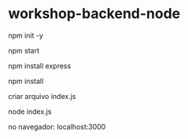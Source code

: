 # workshop-backend-node
 
npm init -y 

npm start 

npm install express  

npm install 

criar arquivo index.js

node index.js   

no navegador: 
localhost:3000